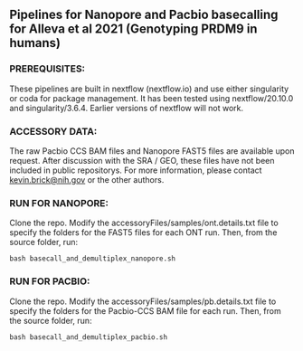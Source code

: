 ## Pipelines for Nanopore and Pacbio basecalling for Alleva et al 2021 (Genotyping PRDM9 in humans)

### PREREQUISITES: 
These pipelines are built in nextflow (nextflow.io) and use either singularity or coda for package management. It has been tested using nextflow/20.10.0 and singularity/3.6.4. Earlier versions of nextflow will not work.

### ACCESSORY DATA: 
The raw Pacbio CCS BAM files and Nanopore FAST5 files are available upon request. After discussion with the SRA / GEO, these files have not been included in public repositorys. For more information, please contact kevin.brick@nih.gov or the other authors. 

### RUN FOR NANOPORE: 
Clone the repo. Modify the accessoryFiles/samples/ont.details.txt file to specify the folders for the FAST5 files for each ONT run. Then, from the source folder, run:

`bash basecall_and_demultiplex_nanopore.sh`

### RUN FOR PACBIO: 
Clone the repo. Modify the accessoryFiles/samples/pb.details.txt file to specify the folders for the Pacbio-CCS BAM file for each run. Then, from the source folder, run:

`bash basecall_and_demultiplex_pacbio.sh`
